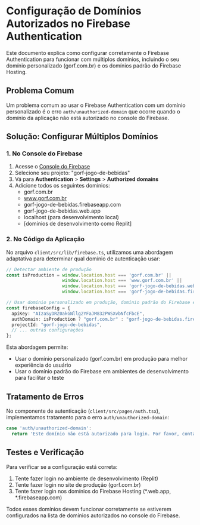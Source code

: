 # Configuração de Domínios Autorizados no Firebase Authentication

Este documento explica como configurar corretamente o Firebase Authentication para funcionar com múltiplos domínios, incluindo o seu domínio personalizado (gorf.com.br) e os domínios padrão do Firebase Hosting.

## Problema Comum

Um problema comum ao usar o Firebase Authentication com um domínio personalizado é o erro `auth/unauthorized-domain` que ocorre quando o domínio da aplicação não está autorizado no console do Firebase.

## Solução: Configurar Múltiplos Domínios

### 1. No Console do Firebase

1. Acesse o [Console do Firebase](https://console.firebase.google.com/)
2. Selecione seu projeto: "gorf-jogo-de-bebidas"
3. Vá para **Authentication** > **Settings** > **Authorized domains**
4. Adicione todos os seguintes domínios:
   - gorf.com.br
   - www.gorf.com.br
   - gorf-jogo-de-bebidas.firebaseapp.com
   - gorf-jogo-de-bebidas.web.app
   - localhost (para desenvolvimento local)
   - [domínios de desenvolvimento como Replit]

### 2. No Código da Aplicação

No arquivo `client/src/lib/firebase.ts`, utilizamos uma abordagem adaptativa para determinar qual domínio de autenticação usar:

```typescript
// Detectar ambiente de produção
const isProduction = window.location.host === 'gorf.com.br' || 
                     window.location.host === 'www.gorf.com.br' ||
                     window.location.host === 'gorf-jogo-de-bebidas.web.app' ||
                     window.location.host === 'gorf-jogo-de-bebidas.firebaseapp.com';

// Usar domínio personalizado em produção, domínio padrão do Firebase em desenvolvimento
const firebaseConfig = {
  apiKey: "AIzaSyDRZ0akGNllg2YFaJM832PWSXvbNfcFbcE",
  authDomain: isProduction ? "gorf.com.br" : "gorf-jogo-de-bebidas.firebaseapp.com",
  projectId: "gorf-jogo-de-bebidas",
  // ... outras configurações
};
```

Esta abordagem permite:
- Usar o domínio personalizado (gorf.com.br) em produção para melhor experiência do usuário
- Usar o domínio padrão do Firebase em ambientes de desenvolvimento para facilitar o teste

## Tratamento de Erros

No componente de autenticação (`client/src/pages/auth.tsx`), implementamos tratamento para o erro `auth/unauthorized-domain`:

```typescript
case 'auth/unauthorized-domain':
  return 'Este domínio não está autorizado para login. Por favor, contate o administrador.';
```

## Testes e Verificação

Para verificar se a configuração está correta:

1. Tente fazer login no ambiente de desenvolvimento (Replit)
2. Tente fazer login no site de produção (gorf.com.br)
3. Tente fazer login nos domínios do Firebase Hosting (*.web.app, *.firebaseapp.com)

Todos esses domínios devem funcionar corretamente se estiverem configurados na lista de domínios autorizados no console do Firebase.
